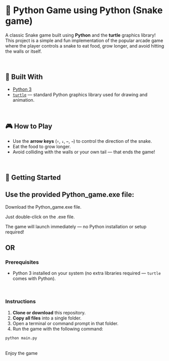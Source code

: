 # 🐍 Python Game using Python (Snake game)

A classic Snake game built using **Python** and the **turtle** graphics library! This project is a simple and fun implementation of the popular arcade game where the player controls a snake to eat food, grow longer, and avoid hitting the walls or itself.

<br>

## 🐢 Built With

- [Python 3](https://www.python.org/)
- [`turtle`](https://docs.python.org/3/library/turtle.html) — standard Python graphics library used for drawing and animation.

<br>

## 🎮 How to Play

- Use the **arrow keys** (`↑`, `↓`, `←`, `→`) to control the direction of the snake.
- Eat the food to grow longer.
- Avoid colliding with the walls or your own tail — that ends the game!

<br>

## 🚀 Getting Started

## Use the provided Python_game.exe file:

Download the Python_game.exe file.

Just double-click on the .exe file.

The game will launch immediately — no Python installation or setup required!

 ## OR

### Prerequisites

- Python 3 installed on your system (no extra libraries required — `turtle` comes with Python).

<br>

### Instructions

1. **Clone or download** this repository.
2. **Copy all files** into a single folder.
3. Open a terminal or command prompt in that folder.
4. Run the game with the following command:

```bash
python main.py
```

<br>
Enjoy the game
